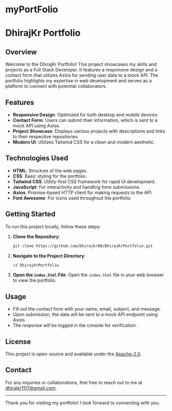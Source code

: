 # myPortFolio
# DhirajKr Portfolio

## Overview

Welcome to the DhirajKr Portfolio! This project showcases my skills and projects as a Full Stack Developer. It features a responsive design and a contact form that utilizes Axios for sending user data to a mock API. The portfolio highlights my expertise in web development and serves as a platform to connect with potential collaborators.

## Features

- **Responsive Design**: Optimized for both desktop and mobile devices.
- **Contact Form**: Users can submit their information, which is sent to a mock API using Axios.
- **Project Showcase**: Displays various projects with descriptions and links to their respective repositories.
- **Modern UI**: Utilizes Tailwind CSS for a clean and modern aesthetic.

## Technologies Used

- **HTML**: Structure of the web pages.
- **CSS**: Basic styling for the portfolio.
- **Tailwind CSS**: Utility-first CSS framework for rapid UI development.
- **JavaScript**: For interactivity and handling form submissions.
- **Axios**: Promise-based HTTP client for making requests to the API.
- **Font Awesome**: For icons used throughout the portfolio.

## Getting Started

To run this project locally, follow these steps:

1. **Clone the Repository**:
   ```bash
   git clone https://github.com/Dhirajkr08/DhirajKrPortfolio.git
   ```

2. **Navigate to the Project Directory**:
   ```bash
   cd DhirajKrPortfolio
   ```

3. **Open the `index.html` File**:
   Open the `index.html` file in your web browser to view the portfolio.

## Usage

- Fill out the contact form with your name, email, subject, and message.
- Upon submission, the data will be sent to a mock API endpoint using Axios.
- The response will be logged in the console for verification.

## License

This project is open-source and available under the [Apache-2.0](LICENSE).

## Contact

For any inquiries or collaborations, feel free to reach out to me at [dhirajkr1117@gmail.com](mailto:dhirajkr1117@gmail.com).

---

Thank you for visiting my portfolio! I look forward to connecting with you.
